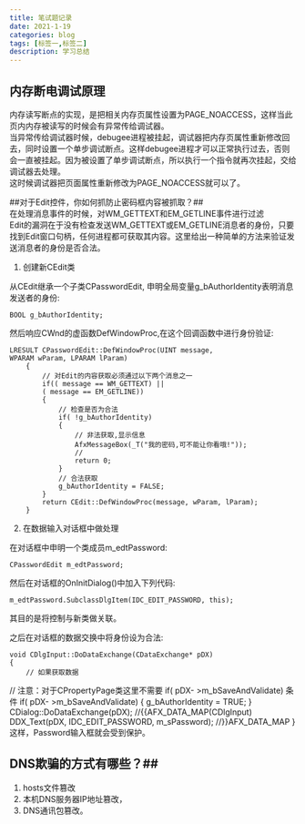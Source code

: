```yaml
---
title: 笔试题记录
date: 2021-1-19
categories: blog
tags: [标签一,标签二]
description: 学习总结
---
```

## 内存断电调试原理 ##  
内存读写断点的实现，是把相关内存页属性设置为PAGE_NOACCESS，这样当此页内内存被读写的时候会有异常传给调试器。  
当异常传给调试器时候，debugee进程被挂起，调试器把内存页属性重新修改回去，同时设置一个单步调试断点。这样debugee进程才可以正常执行过去，否则会一直被挂起。因为被设置了单步调试断点，所以执行一个指令就再次挂起，交给调试器去处理。  
这时候调试器把页面属性重新修改为PAGE_NOACCESS就可以了。  

##对于Edit控件，你如何抓防止密码框内容被抓取？##  
在处理消息事件的时候，对WM_GETTEXT和EM_GETLINE事件进行过滤  
Edit的漏洞在于没有检查发送WM_GETTEXT或EM_GETLINE消息者的身份，只要找到Edit窗口句柄，任何进程都可获取其内容。这里给出一种简单的方法来验证发送消息者的身份是否合法。   

1. 创建新CEdit类  

从CEdit继承一个子类CPasswordEdit, 申明全局变量g_bAuthorIdentity表明消息发送者的身份: 

    BOOL g_bAuthorIdentity;
    
然后响应CWnd的虚函数DefWindowProc,在这个回调函数中进行身份验证: 

    LRESULT CPasswordEdit::DefWindowProc(UINT message,
    WPARAM wParam, LPARAM lParam) 
        {
            // 对Edit的内容获取必须通过以下两个消息之一
            if(( message == WM_GETTEXT) || 
            ( message == EM_GETLINE))
            {
                // 检查是否为合法
                if( !g_bAuthorIdentity)
                {
                    // 非法获取,显示信息
                    AfxMessageBox(_T("我的密码,可不能让你看哦!"));
                    // 
                    return 0;
                }
                // 合法获取
                g_bAuthorIdentity = FALSE;
            }
            return CEdit::DefWindowProc(message, wParam, lParam);
        }
2. 在数据输入对话框中做处理 

在对话框中申明一个类成员m_edtPassword: 

    CPasswordEdit m_edtPassword;
然后在对话框的OnInitDialog()中加入下列代码: 

    m_edtPassword.SubclassDlgItem(IDC_EDIT_PASSWORD, this);
其目的是将控制与新类做关联。 

之后在对话框的数据交换中将身份设为合法: 

    void CDlgInput::DoDataExchange(CDataExchange* pDX)
    {
        // 如果获取数据
// 注意：对于CPropertyPage类这里不需要 
        if( pDX- >m_bSaveAndValidate) 条件
        if( pDX- >m_bSaveAndValidate)
        {
            g_bAuthorIdentity = TRUE;
        } 
        CDialog::DoDataExchange(pDX);
        //{{AFX_DATA_MAP(CDlgInput)
        DDX_Text(pDX, IDC_EDIT_PASSWORD, m_sPassword);
        //}}AFX_DATA_MAP
}
这样，Password输入框就会受到保护。


## DNS欺骗的方式有哪些？##  
1. hosts文件篡改  
2. 本机DNS服务器IP地址篡改，  
3. DNS通讯包篡改。

